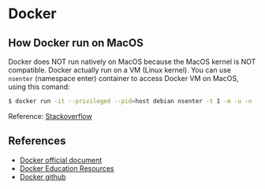 # Docker

## How Docker run on MacOS

Docker does NOT run natively on MacOS because the MacOS kernel is NOT compatible.
Docker actually run on a VM (Linux kernel).
You can use `nsenter` (namespace enter) container to access Docker VM on MacOS, using this comand:

```sh
$ docker run -it --privileged --pid=host debian nsenter -t 1 -m -u -n -i sh
```

Reference: [Stackoverflow](https://stackoverflow.com/questions/66669224/how-do-i-access-the-docker-ce-virtual-machine-on-macos-bigsur)

## References

- [Docker official document](https://docs.docker.com/get-started/overview/)
- [Docker Education Resources](https://docs.docker.com/get-started/resources/)
- [Docker github](https://github.com/docker)
